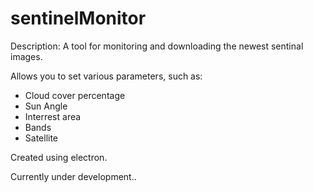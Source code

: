 # sentinelMonitor

Description:
A tool for monitoring and downloading the newest sentinal images.

Allows you to set various parameters, such as:
  * Cloud cover percentage
  * Sun Angle
  * Interrest area
  * Bands
  * Satellite

Created using electron.

Currently under development..
